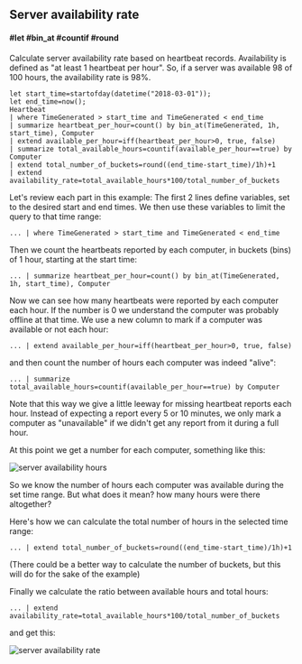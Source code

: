 ## Server availability rate
#### #let #bin_at #countif #round
<!-- article_id: 2502‎2018‏‎03827037 -->

Calculate server availability rate based on heartbeat records. Availability is defined as "at least 1 heartbeat per hour".
So, if a server was available 98 of 100 hours, the availability rate is 98%.

```OQL
let start_time=startofday(datetime("2018-03-01"));
let end_time=now();
Heartbeat
| where TimeGenerated > start_time and TimeGenerated < end_time
| summarize heartbeat_per_hour=count() by bin_at(TimeGenerated, 1h, start_time), Computer
| extend available_per_hour=iff(heartbeat_per_hour>0, true, false)
| summarize total_available_hours=countif(available_per_hour==true) by Computer 
| extend total_number_of_buckets=round((end_time-start_time)/1h)+1
| extend availability_rate=total_available_hours*100/total_number_of_buckets
```


Let's review each part in this example:
The first 2 lines define variables, set to the desired start and end times.
We then use these variables to limit the query to that time range:
```
... | where TimeGenerated > start_time and TimeGenerated < end_time
```

Then we count the heartbeats reported by each computer, in buckets (bins) of 1 hour, starting at the start time: 
```
... | summarize heartbeat_per_hour=count() by bin_at(TimeGenerated, 1h, start_time), Computer
```

Now we can see how many heartbeats were reported by each computer each hour. If the number is  0 we understand the computer was probably offline at that time.
We use a new column to mark if a computer was available or not each hour:
```
... | extend available_per_hour=iff(heartbeat_per_hour>0, true, false)
```
and then count the number of hours each computer was indeed "alive": 
```
... | summarize total_available_hours=countif(available_per_hour==true) by Computer
```

Note that this way we give a little leeway for missing heartbeat reports each hour.
Instead of expecting a report every 5 or 10 minutes, we only mark a computer as "unavailable" if we didn't get any report from it during a full hour.

At this point we get a number for each computer, something like this:
<p><img src="~/examples/images/availability_hours.png" alt="server availability hours"></p>

So we know the number of hours each computer was available during the set time range. But what does it mean? how many hours were there altogether?

Here's how we can calculate the total number of hours in the selected time range:
```
... | extend total_number_of_buckets=round((end_time-start_time)/1h)+1
```

(There could be a better way to calculate the number of buckets, but this will do for the sake of the example)

Finally we calculate the ratio between available hours and total hours:
```
... | extend availability_rate=total_available_hours*100/total_number_of_buckets
```
and get this:

<p><img src="~/examples/images/availability_rate.png" alt="server availability rate"></p>

